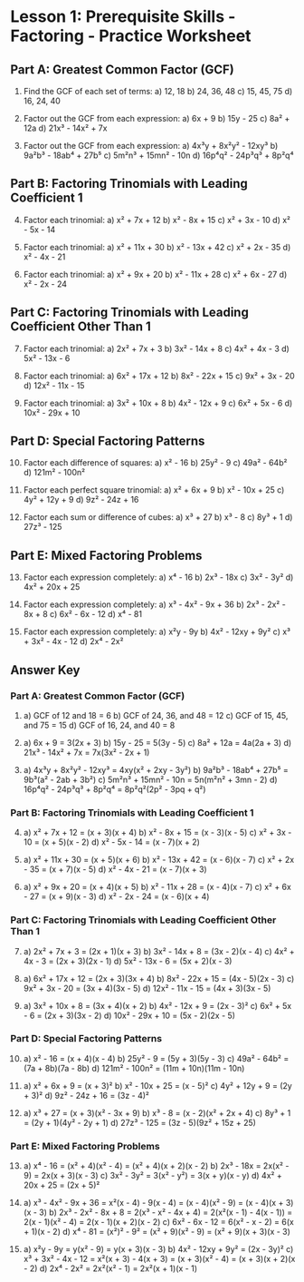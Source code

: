 # Lesson 1: Prerequisite Skills - Factoring - Practice Worksheet

## Part A: Greatest Common Factor (GCF)

1. Find the GCF of each set of terms:
   a) 12, 18
   b) 24, 36, 48
   c) 15, 45, 75
   d) 16, 24, 40

2. Factor out the GCF from each expression:
   a) 6x + 9
   b) 15y - 25
   c) 8a² + 12a
   d) 21x³ - 14x² + 7x

3. Factor out the GCF from each expression:
   a) 4x³y + 8x²y² - 12xy³
   b) 9a²b³ - 18ab⁴ + 27b⁵
   c) 5m²n³ + 15mn² - 10n
   d) 16p⁴q² - 24p³q³ + 8p²q⁴

## Part B: Factoring Trinomials with Leading Coefficient 1

4. Factor each trinomial:
   a) x² + 7x + 12
   b) x² - 8x + 15
   c) x² + 3x - 10
   d) x² - 5x - 14

5. Factor each trinomial:
   a) x² + 11x + 30
   b) x² - 13x + 42
   c) x² + 2x - 35
   d) x² - 4x - 21

6. Factor each trinomial:
   a) x² + 9x + 20
   b) x² - 11x + 28
   c) x² + 6x - 27
   d) x² - 2x - 24

## Part C: Factoring Trinomials with Leading Coefficient Other Than 1

7. Factor each trinomial:
   a) 2x² + 7x + 3
   b) 3x² - 14x + 8
   c) 4x² + 4x - 3
   d) 5x² - 13x - 6

8. Factor each trinomial:
   a) 6x² + 17x + 12
   b) 8x² - 22x + 15
   c) 9x² + 3x - 20
   d) 12x² - 11x - 15

9. Factor each trinomial:
   a) 3x² + 10x + 8
   b) 4x² - 12x + 9
   c) 6x² + 5x - 6
   d) 10x² - 29x + 10

## Part D: Special Factoring Patterns

10. Factor each difference of squares:
    a) x² - 16
    b) 25y² - 9
    c) 49a² - 64b²
    d) 121m² - 100n²

11. Factor each perfect square trinomial:
    a) x² + 6x + 9
    b) x² - 10x + 25
    c) 4y² + 12y + 9
    d) 9z² - 24z + 16

12. Factor each sum or difference of cubes:
    a) x³ + 27
    b) x³ - 8
    c) 8y³ + 1
    d) 27z³ - 125

## Part E: Mixed Factoring Problems

13. Factor each expression completely:
    a) x⁴ - 16
    b) 2x³ - 18x
    c) 3x² - 3y²
    d) 4x² + 20x + 25

14. Factor each expression completely:
    a) x³ - 4x² - 9x + 36
    b) 2x³ - 2x² - 8x + 8
    c) 6x² - 6x - 12
    d) x⁴ - 81

15. Factor each expression completely:
    a) x²y - 9y
    b) 4x² - 12xy + 9y²
    c) x³ + 3x² - 4x - 12
    d) 2x⁴ - 2x²

## Answer Key

### Part A: Greatest Common Factor (GCF)

1. a) GCF of 12 and 18 = 6
   b) GCF of 24, 36, and 48 = 12
   c) GCF of 15, 45, and 75 = 15
   d) GCF of 16, 24, and 40 = 8

2. a) 6x + 9 = 3(2x + 3)
   b) 15y - 25 = 5(3y - 5)
   c) 8a² + 12a = 4a(2a + 3)
   d) 21x³ - 14x² + 7x = 7x(3x² - 2x + 1)

3. a) 4x³y + 8x²y² - 12xy³ = 4xy(x² + 2xy - 3y²)
   b) 9a²b³ - 18ab⁴ + 27b⁵ = 9b³(a² - 2ab + 3b²)
   c) 5m²n³ + 15mn² - 10n = 5n(m²n² + 3mn - 2)
   d) 16p⁴q² - 24p³q³ + 8p²q⁴ = 8p²q²(2p² - 3pq + q²)

### Part B: Factoring Trinomials with Leading Coefficient 1

4. a) x² + 7x + 12 = (x + 3)(x + 4)
   b) x² - 8x + 15 = (x - 3)(x - 5)
   c) x² + 3x - 10 = (x + 5)(x - 2)
   d) x² - 5x - 14 = (x - 7)(x + 2)

5. a) x² + 11x + 30 = (x + 5)(x + 6)
   b) x² - 13x + 42 = (x - 6)(x - 7)
   c) x² + 2x - 35 = (x + 7)(x - 5)
   d) x² - 4x - 21 = (x - 7)(x + 3)

6. a) x² + 9x + 20 = (x + 4)(x + 5)
   b) x² - 11x + 28 = (x - 4)(x - 7)
   c) x² + 6x - 27 = (x + 9)(x - 3)
   d) x² - 2x - 24 = (x - 6)(x + 4)

### Part C: Factoring Trinomials with Leading Coefficient Other Than 1

7. a) 2x² + 7x + 3 = (2x + 1)(x + 3)
   b) 3x² - 14x + 8 = (3x - 2)(x - 4)
   c) 4x² + 4x - 3 = (2x + 3)(2x - 1)
   d) 5x² - 13x - 6 = (5x + 2)(x - 3)

8. a) 6x² + 17x + 12 = (2x + 3)(3x + 4)
   b) 8x² - 22x + 15 = (4x - 5)(2x - 3)
   c) 9x² + 3x - 20 = (3x + 4)(3x - 5)
   d) 12x² - 11x - 15 = (4x + 3)(3x - 5)

9. a) 3x² + 10x + 8 = (3x + 4)(x + 2)
   b) 4x² - 12x + 9 = (2x - 3)²
   c) 6x² + 5x - 6 = (2x + 3)(3x - 2)
   d) 10x² - 29x + 10 = (5x - 2)(2x - 5)

### Part D: Special Factoring Patterns

10. a) x² - 16 = (x + 4)(x - 4)
    b) 25y² - 9 = (5y + 3)(5y - 3)
    c) 49a² - 64b² = (7a + 8b)(7a - 8b)
    d) 121m² - 100n² = (11m + 10n)(11m - 10n)

11. a) x² + 6x + 9 = (x + 3)²
    b) x² - 10x + 25 = (x - 5)²
    c) 4y² + 12y + 9 = (2y + 3)²
    d) 9z² - 24z + 16 = (3z - 4)²

12. a) x³ + 27 = (x + 3)(x² - 3x + 9)
    b) x³ - 8 = (x - 2)(x² + 2x + 4)
    c) 8y³ + 1 = (2y + 1)(4y² - 2y + 1)
    d) 27z³ - 125 = (3z - 5)(9z² + 15z + 25)

### Part E: Mixed Factoring Problems

13. a) x⁴ - 16 = (x² + 4)(x² - 4) = (x² + 4)(x + 2)(x - 2)
    b) 2x³ - 18x = 2x(x² - 9) = 2x(x + 3)(x - 3)
    c) 3x² - 3y² = 3(x² - y²) = 3(x + y)(x - y)
    d) 4x² + 20x + 25 = (2x + 5)²

14. a) x³ - 4x² - 9x + 36 = x²(x - 4) - 9(x - 4) = (x - 4)(x² - 9) = (x - 4)(x + 3)(x - 3)
    b) 2x³ - 2x² - 8x + 8 = 2(x³ - x² - 4x + 4) = 2(x²(x - 1) - 4(x - 1)) = 2(x - 1)(x² - 4) = 2(x - 1)(x + 2)(x - 2)
    c) 6x² - 6x - 12 = 6(x² - x - 2) = 6(x + 1)(x - 2)
    d) x⁴ - 81 = (x²)² - 9² = (x² + 9)(x² - 9) = (x² + 9)(x + 3)(x - 3)

15. a) x²y - 9y = y(x² - 9) = y(x + 3)(x - 3)
    b) 4x² - 12xy + 9y² = (2x - 3y)²
    c) x³ + 3x² - 4x - 12 = x²(x + 3) - 4(x + 3) = (x + 3)(x² - 4) = (x + 3)(x + 2)(x - 2)
    d) 2x⁴ - 2x² = 2x²(x² - 1) = 2x²(x + 1)(x - 1)
